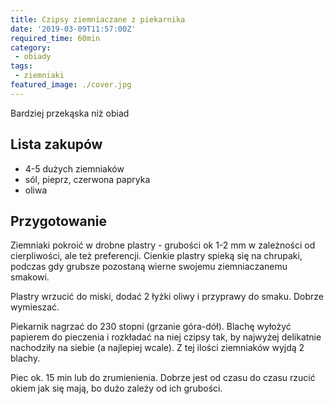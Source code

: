 ```yaml
---
title: Czipsy ziemniaczane z piekarnika
date: '2019-03-09T11:57:00Z'
required_time: 60min
category:
 - obiady
tags:
 - ziemniaki
featured_image: ./cover.jpg
---
```


Bardziej przekąska niż obiad

<!---- splitter ---->

## Lista zakupów

- 4-5 dużych ziemniaków
- sól, pieprz, czerwona papryka
- oliwa

<!---- splitter ---->

## Przygotowanie

Ziemniaki pokroić w drobne plastry - grubości ok 1-2 mm w zależności od cierpliwości, ale też preferencji. Cienkie plastry spieką się na chrupaki, podczas gdy grubsze pozostaną wierne swojemu ziemniaczanemu smakowi.

Plastry wrzucić do miski, dodać 2 łyżki oliwy i przyprawy do smaku. Dobrze wymieszać.

Piekarnik nagrzać do 230 stopni (grzanie góra-dół).
Blachę wyłożyć papierem do pieczenia i rozkładać na niej czipsy tak, by najwyżej delikatnie nachodziły na siebie (a najlepiej wcale).
Z tej ilości ziemniaków wyjdą 2 blachy.

Piec ok. 15 min lub do zrumienienia. Dobrze jest od czasu do czasu rzucić okiem jak się mają, bo dużo zależy od ich grubości.
